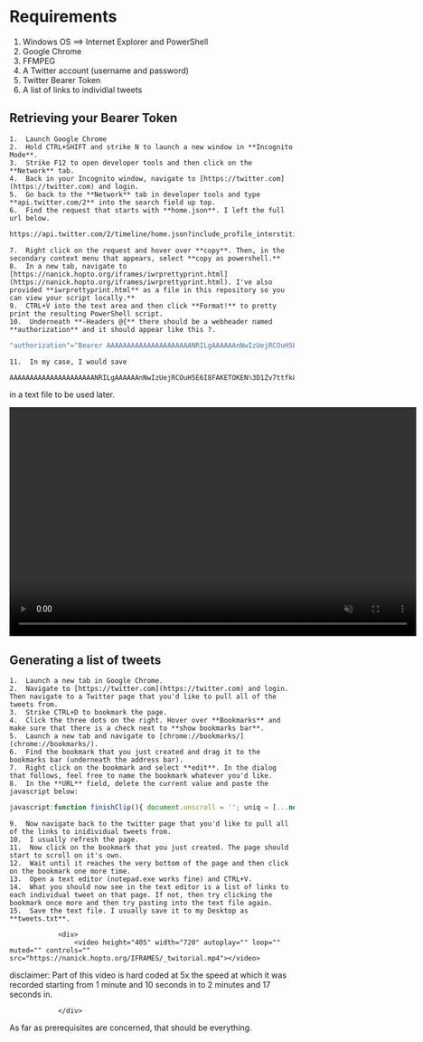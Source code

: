 # Requirements
1.  Windows OS ==> Internet Explorer and PowerShell
2.  Google Chrome
3.  FFMPEG
4.  A Twitter account (username and password)
5.  Twitter Bearer Token
6.  A list of links to individial tweets

##     Retrieving your Bearer Token
    1.  Launch Google Chrome
    2.  Hold CTRL+SHIFT and strike N to launch a new window in **Incognito Mode**.
    3.  Strike F12 to open developer tools and then click on the **Network** tab.
    4.  Back in your Incognito window, navigate to [https://twitter.com](https://twitter.com) and login.
    5.  Go back to the **Network** tab in developer tools and type **api.twitter.com/2** into the search field up top.
    6.  Find the request that starts with **home.json**. I left the full url below.  
```html
https://api.twitter.com/2/timeline/home.json?include_profile_interstitial_type=1&include_blocking=1&include_blocked_by=1&include_followed_by=1&include_want_retweets=1&include_mute_edge=1&include_can_dm=1&include_can_media_tag=1&skip_status=1&cards_platform=Web-12&include_cards=1&include_composer_source=true&include_ext_alt_text=true&include_reply_count=1&tweet_mode=extended&include_entities=true&include_user_entities=true&include_ext_media_color=true&include_ext_media_availability=true&send_error_codes=true&simple_quoted_tweets=true&earned=1&count=20&lca=true&ext=mediaStats%2CcameraMoment
```
    7.  Right click on the request and hover over **copy**. Then, in the secondary context menu that appears, select **copy as powershell.**
    8.  In a new tab, navigate to [https://nanick.hopto.org/iframes/iwrprettyprint.html](https://nanick.hopto.org/iframes/iwrprettyprint.html). I've also provided **iwrprettyprint.html** as a file in this repository so you can view your script locally.**
    9.  CTRL+V into the text area and then click **Format!** to pretty print the resulting PowerShell script.
    10.  Underneath **-Headers @{** there should be a webheader named **authorization** and it should appear like this ?.  
```PowerShell
"authorization"="Bearer AAAAAAAAAAAAAAAAAAAAANRILgAAAAAAnNwIzUejRCOuH5E6I8FAKETOKEN%3D1Zv7ttfk8LF81IUq16cHjhLTvJu4FA33AGWWjCpTnA";
```
    11.  In my case, I would save   
```PowerShell
AAAAAAAAAAAAAAAAAAAAANRILgAAAAAAnNwIzUejRCOuH5E6I8FAKETOKEN%3D1Zv7ttfk8LF81IUq16cHjhLTvJu4FA33AGWWjCpTnA
```
 in a text file to be used later.
                <div>
                    <video height="405" width="720" autoplay="" loop="" muted="" controls="" src="https://nanick.hopto.org/IFRAMES/2.mp4"></video>
                </div>
##     Generating a list of tweets

    1.  Launch a new tab in Google Chrome.
    2.  Navigate to [https://twitter.com](https://twitter.com) and login. Then navigate to a Twitter page that you'd like to pull all of the tweets from.
    3.  Strike CTRL+D to bookmark the page.
    4.  Click the three dots on the right. Hover over **Bookmarks** and make sure that there is a check next to **show bookmarks bar**.
    5.  Launch a new tab and navigate to [chrome://bookmarks/](chrome://bookmarks/).
    6.  Find the bookmark that you just created and drag it to the bookmarks bar (underneath the address bar).
    7.  Right click on the bookmark and select **edit**. In the dialog that follows, feel free to name the bookmark whatever you'd like.
    8.  In the **URL** field, delete the current value and paste the javascript below:  
```javascript
javascript:function finishClip(){ document.onscroll = ''; uniq = [...new Set(tweets)]; var list = uniq.join("\n"); var ta = document.createElement("textarea"); ta.id = "neek"; ta.value = list; document.body.appendChild(ta); var t = document.getElementById("neek"); t.select(); return document.execCommand("copy"); }; function EOP(){ var top = document.scrollingElement.scrollTop; scrollit(); if(document.scrollingElement.scrollTop == top){ return true; } else { return false; } }; if (typeof tweets === "undefined") { var tweets = []; }; function logScrollValues(){ console.log("scrollheight: " + getScrollHeight() + " scrollTop: " + getScrollTop() + " sum: " + (getScrollHeight() - getScrollTop()) + " condtion met: " + (getScrollHeight() >= getScrollTop()) + " readyState: " + document.readyState); }; function getScrollHeight(){ return (document.scrollingElement.scrollHeight - 300); }; function getScrollTop(){ return (document.scrollingElement.scrollTop); }; function scrollit() { if(document.readyState != 'complete'){ setTimeout(function(){ console.log("waiting for document to load"); },2000); }; var z = document.body.getElementsByTagName("A"); for (var i = 0; i < z.length;="" i++)="" {="" var="" current="z[i];" if="" (current.classlist.length="=" 13)="" {="" tweets.push(current.href);="" };="" };="" document.scrollingelement.scrollby(0,="" 650);="" };="" if(typeof="" scrollog="=" 'undefined'){="" var="" scrollog="function" ()="" {="" scrollit();="" logscrollvalues();="" };="" };="" if(document.onscroll="" !="scrollog){" document.onscroll="function" (){="" scrollog();="" settimeout(function(){="" scrollog();="" },4000);="" };="" };="" scrollit();="" var="" eop="EOP();" if(eop){="" finishclip();="" settimeout(function(){="" alert("you've="" reached="" the="" end="" of="" the="" page.="" all="" tweets="" have="" been="" copied="" to="" the="" clipboard!");="" },2000);="">
```
    9.  Now navigate back to the twitter page that you'd like to pull all of the links to inidividual tweets from.
    10.  I usually refresh the page.
    11.  Now click on the bookmark that you just created. The page should start to scroll on it's own.
    12.  Wait until it reaches the very bottom of the page and then click on the bookmark one more time.
    13.  Open a text editor (notepad.exe works fine) and CTRL+V.
    14.  What you should now see in the text editor is a list of links to each individual tweet on that page. If not, then try clicking the bookmark once more and then try pasting into the text file again.
    15.  Save the text file. I usually save it to my Desktop as **tweets.txt**.

                <div>
                    <video height="405" width="720" autoplay="" loop="" muted="" controls="" src="https://nanick.hopto.org/IFRAMES/_twitorial.mp4"></video>

disclaimer: Part of this video is hard coded at 5x the speed at which it was recorded starting from 1 minute and 10 seconds in to 2 minutes and 17 seconds in.

                </div>

As far as prerequisites are concerned, that should be everything.
